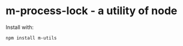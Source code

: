 m-process-lock - a utility of node
===========================

Install with:

    npm install m-utils
